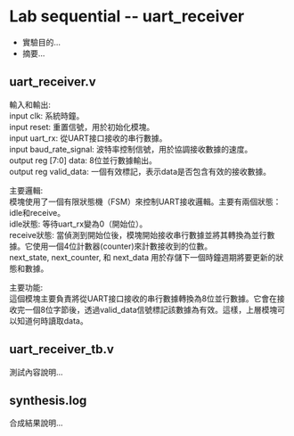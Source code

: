 # Lab sequential -- uart_receiver
* 實驗目的...
* 摘要...

## uart_receiver.v
輸入和輸出:  
input clk: 系統時鐘。  
input reset: 重置信號，用於初始化模塊。  
input uart_rx: 從UART接口接收的串行數據。  
input baud_rate_signal: 波特率控制信號，用於協調接收數據的速度。  
output reg [7:0] data: 8位並行數據輸出。  
output reg valid_data: 一個有效標記，表示data是否包含有效的接收數據。

主要邏輯:  
模塊使用了一個有限狀態機（FSM）來控制UART接收邏輯。主要有兩個狀態：idle和receive。  
idle狀態: 等待uart_rx變為0（開始位）。  
receive狀態: 當偵測到開始位後，模塊開始接收串行數據並將其轉換為並行數據。它使用一個4位計數器(counter)來計數接收到的位數。  
next_state, next_counter, 和 next_data 用於存儲下一個時鐘週期將要更新的狀態和數據。

主要功能:  
這個模塊主要負責將從UART接口接收的串行數據轉換為8位並行數據。它會在接收完一個8位字節後，透過valid_data信號標記該數據為有效。這樣，上層模塊可以知道何時讀取data。

## uart_receiver_tb.v
測試內容說明...

## synthesis.log
合成結果說明...
